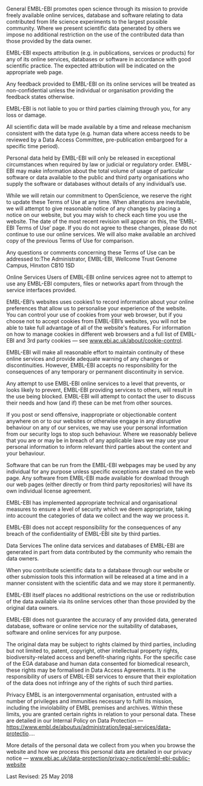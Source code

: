 General
EMBL-EBI promotes open science through its mission to provide freely available online services, database and software relating to data contributed from life science experiments to the largest possible community. Where we present scientific data generated by others we impose no additional restriction on the use of the contributed data than those provided by the data owner.

EMBL-EBI expects attribution (e.g. in publications, services or products) for any of its online services, databases or software in accordance with good scientific practice. The expected attribution will be indicated on the appropriate web page.

Any feedback provided to EMBL-EBI on its online services will be treated as non-confidential unless the individual or organisation providing the feedback states otherwise.

EMBL-EBI is not liable to you or third parties claiming through you, for any loss or damage.

All scientific data will be made available by a time and release mechanism consistent with the data type (e.g. human data where access needs to be reviewed by a Data Access Committee, pre-publication embargoed for a specific time period).

Personal data held by EMBL-EBI will only be released in exceptional circumstances when required by law or judicial or regulatory order. EMBL-EBI may make information about the total volume of usage of particular software or data available to the public and third party organisations who supply the software or databases without details of any individual’s use.

While we will retain our commitment to OpenScience, we reserve the right to update these Terms of Use at any time. When alterations are inevitable, we will attempt to give reasonable notice of any changes by placing a notice on our website, but you may wish to check each time you use the website. The date of the most recent revision will appear on this, the ‘EMBL-EBI Terms of Use’ page. If you do not agree to these changes, please do not continue to use our online services. We will also make available an archived copy of the previous Terms of Use for comparison.

Any questions or comments concerning these Terms of Use can be addressed to:The Administrator, EMBL-EBI, Wellcome Trust Genome Campus, Hinxton CB10 1SD

Online Services
Users of EMBL-EBI online services agree not to attempt to use any EMBL-EBI computers, files or networks apart from through the service interfaces provided.

EMBL-EBI’s websites uses cookies1 to record information about your online preferences that allow us to personalise your experience of the website. You can control your use of cookies from your web browser, but if you choose not to accept cookies from EMBL-EBI’s websites, you will not be able to take full advantage of all of the website's features. For information on how to manage cookies in different web browsers and a full list of EMBL-EBI and 3rd party cookies — see www.ebi.ac.uk/about/cookie-control.

EMBL-EBI will make all reasonable effort to maintain continuity of these online services and provide adequate warning of any changes or discontinuities. However, EMBL-EBI accepts no responsibility for the consequences of any temporary or permanent discontinuity in service.

Any attempt to use EMBL-EBI online services to a level that prevents, or looks likely to prevent, EMBL-EBI providing services to others, will result in the use being blocked. EMBL-EBI will attempt to contact the user to discuss their needs and how (and if) these can be met from other sources.

If you post or send offensive, inappropriate or objectionable content anywhere on or to our websites or otherwise engage in any disruptive behaviour on any of our services, we may use your personal information from our security logs to stop such behaviour. Where we reasonably believe that you are or may be in breach of any applicable laws we may use your personal information to inform relevant third parties about the content and your behaviour.

Software that can be run from the EMBL-EBI webpages may be used by any individual for any purpose unless specific exceptions are stated on the web page. Any software from EMBL-EBI made available for download through our web pages (either directly or from third party repositories) will have its own individual license agreement.

EMBL-EBI has implemented appropriate technical and organisational measures to ensure a level of security which we deem appropriate, taking into account the categories of data we collect and the way we process it.

EMBL-EBI does not accept responsibility for the consequences of any breach of the confidentiality of EMBL-EBI site by third parties.

Data Services
The online data services and databases of EMBL-EBI are generated in part from data contributed by the community who remain the data owners.

When you contribute scientific data to a database through our website or other submission tools this information will be released at a time and in a manner consistent with the scientific data and we may store it permanently.

EMBL-EBI itself places no additional restrictions on the use or redistribution of the data available via its online services other than those provided by the original data owners.

EMBL-EBI does not guarantee the accuracy of any provided data, generated database, software or online service nor the suitability of databases, software and online services for any purpose.

The original data may be subject to rights claimed by third parties, including but not limited to, patent, copyright, other intellectual property rights, biodiversity-related access and benefit-sharing rights. For the specific case of the EGA database and human data consented for biomedical research, these rights may be formalised in Data Access Agreements. It is the responsibility of users of EMBL-EBI services to ensure that their exploitation of the data does not infringe any of the rights of such third parties.

Privacy
EMBL is an intergovernmental organisation, entrusted with a number of privileges and immunities necessary to fulfil its mission, including the inviolability of EMBL premises and archives. Within these limits, you are granted certain rights in relation to your personal data. These are detailed in our Internal Policy on Data Protection — https://www.embl.de/aboutus/administration/legal-services/data-protectio....

More details of the personal data we collect from you when you browse the website and how we process this personal data are detailed in our privacy notice — www.ebi.ac.uk/data-protection/privacy-notice/embl-ebi-public-website

Last Revised: 25 May 2018 